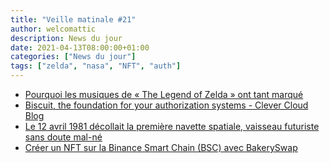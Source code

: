 ```yaml
---
title: "Veille matinale #21"
author: welcomattic
description: News du jour
date: 2021-04-13T08:00:00+01:00
categories: ["News du jour"]
tags: ["zelda", "nasa", "NFT", "auth"]
---
```


- [Pourquoi les musiques de « The Legend of Zelda » ont tant marqué](https://www.lemonde.fr/pixels/article/2021/04/12/jeux-video-pourquoi-les-musiques-de-the-legend-of-zelda-ont-tant-marque_6076522_4408996.html)
- [Biscuit, the foundation for your authorization systems - Clever Cloud Blog](https://www.clever-cloud.com/blog/engineering/2021/04/12/introduction-to-biscuit/)
- [Le 12 avril 1981 décollait la première navette spatiale, vaisseau futuriste sans doute mal-né](https://www.cieletespace.fr/actualites/la-navette-americaine-ou-l-impasse-du-premier-vaisseau-spatial-reutilisable) 
- [Créer un NFT sur la Binance Smart Chain (BSC) avec BakerySwap](https://francecrypto.fr/guide-cryptomonnaies/creer-nft-binance-smart-chain-bakeryswap/)